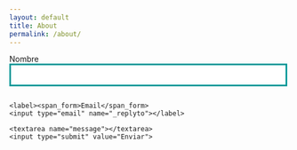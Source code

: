 ```yaml
---
layout: default
title: About
permalink: /about/
---
```

<style type="text/css" media="screen">
 input, textarea{
    border: 3px solid #009999;
    width: 500px;
    padding: 10px;
  }

  
 [type="submit"]{
    background: #008080;
    color: white;
    font-size: 18px;
    width: 525px;
  }

  textarea{
    height: 10em;
  }

  label{
    display: block;
    margin-bottom: 28px;
  }

  span_form{display: block;}


</style>

<form action="https://formspree.io/florrr1997@gmail.com"
      method="POST">
    <input type="hidden" name="_subject" value="Mafal-Día" />
    <input type="hidden" name="_cc" value="FedericodelMazo@hotmail.com" />
    <label><span_form>Nombre</span_form>
    <input type="text" name="name"></label>

    <label><span_form>Email</span_form>
    <input type="email" name="_replyto"></label>

    <textarea name="message"></textarea>
    <input type="submit" value="Enviar">

</form>